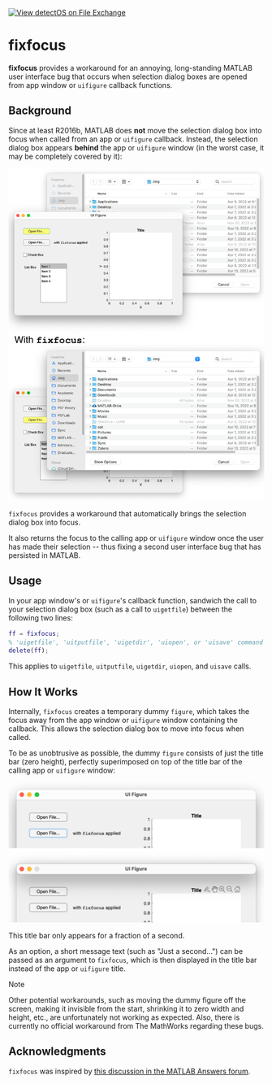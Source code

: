 [![View detectOS on File Exchange](https://www.mathworks.com/matlabcentral/images/matlab-file-exchange.svg)](https://www.mathworks.com/matlabcentral/fileexchange/59695-detectos)

# fixfocus

**fixfocus** provides a workaround for an annoying, long-standing MATLAB user interface bug that occurs when selection dialog boxes are opened from app window or `uifigure` callback functions.

## Background

Since at least R2016b, MATLAB does **not** move the selection dialog box into focus when called from an app or `uifigure` callback. Instead, the selection dialog box appears **behind** the app or `uifigure` window (in the worst case, it may be completely covered by it):

![uigetfile](./assets/figure1.png)

`fixfocus` provides a workaround that automatically brings the selection dialog box into focus. 

It also returns the focus to the calling app or `uifigure` window once the user has made their selection -- thus fixing a second user interface bug that has persisted in MATLAB.

## Usage

In your app window's or `uifigure`'s callback function, sandwich the call to your selection dialog box (such as a call to `uigetfile`) between the following two lines:

```matlab
ff = fixfocus;
% 'uigetfile', 'uitputfile', 'uigetdir', 'uiopen', or 'uisave' command
delete(ff);
```

This applies to `uigetfile`, `uitputfile`, `uigetdir`, `uiopen`, and `uisave` calls.

## How It Works

Internally, `fixfocus` creates a temporary dummy `figure`, which takes the focus away from the app window or `uifigure` window containing the callback. This allows the selection dialog box to move into focus when called.

To be as unobtrusive as possible, the dummy `figure` consists of just the title bar (zero height), perfectly superimposed on top of the title bar of the calling app or `uifigure` window:

![fixfocus figure](./assets/figure2.png)

This title bar only appears for a fraction of a second. 

As an option, a short message text (such as "Just a second...") can be passed as an argument to `fixfocus`, which is then displayed in the title bar instead of the app or `uifigure` title.

> [!NOTE]  
> Other potential workarounds, such as moving the dummy figure off the screen, making it invisible from the start, shrinking it to zero width and height, etc., are unfortunately not working as expected. Also, there is currently no official workaround from The MathWorks regarding these bugs.

## Acknowledgments

`fixfocus` was inspired by [this discussion in the MATLAB Answers forum](https://www.mathworks.com/matlabcentral/answers/296305-appdesigner-window-ends-up-in-background-after-uigetfile#answer_427026).